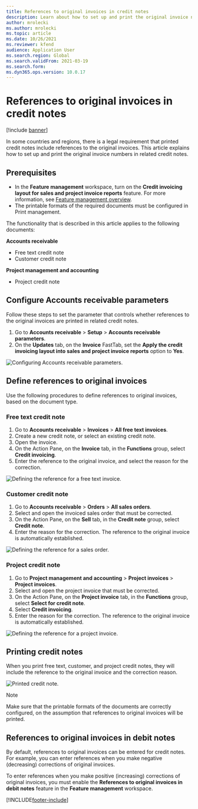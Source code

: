 ```yaml
---
title: References to original invoices in credit notes
description: Learn about how to set up and print the original invoice numbers in related credit notes, including prerequisites and an outline on configuring parameters.
author: mrolecki
ms.author: mrolecki
ms.topic: article
ms.date: 10/26/2021
ms.reviewer: kfend
audience: Application User
ms.search.region: Global
ms.search.validFrom: 2021-03-19
ms.search.form: 
ms.dyn365.ops.version: 10.0.17
---
```


# References to original invoices in credit notes

[!include [banner](../includes/banner.md)]


In some countries and regions, there is a legal requirement that printed credit notes include references to the original invoices. This article explains how to set up and print the original invoice numbers in related credit notes.

## Prerequisites

- In the **Feature management** workspace, turn on the **Credit invoicing layout for sales and project invoice reports** feature. For more information, see [Feature management overview](../../fin-ops-core/fin-ops/get-started/feature-management/feature-management-overview.md).
- The printable formats of the required documents must be configured in Print management.

The functionality that is described in this article applies to the following documents:

**Accounts receivable**

- Free text credit note
- Customer credit note

**Project management and accounting**

- Project credit note

## Configure Accounts receivable parameters

Follow these steps to set the parameter that controls whether references to the original invoices are printed in related credit notes.

1. Go to **Accounts receivable** \> **Setup** \> **Accounts receivable parameters**.
2. On the **Updates** tab, on the **Invoice** FastTab, set the **Apply the credit invoicing layout into sales and project invoice reports** option to **Yes**.

![Configuring Accounts receivable parameters.](media/original-invoice-number-in-credit-note.jpg)

## Define references to original invoices

Use the following procedures to define references to original invoices, based on the document type.

### Free text credit note

1. Go to **Accounts receivable** \> **Invoices** \> **All free text invoices**.
2. Create a new credit note, or select an existing credit note.
3. Open the invoice.
4. On the Action Pane, on the **Invoice** tab, in the **Functions** group, select **Credit invoicing**.
5. Enter the reference to the original invoice, and select the reason for the correction.

![Defining the reference for a free text invoice.](media/reference-original-invoice-FTI.jpg)

### Customer credit note

1. Go to **Accounts receivable** \> **Orders** \> **All sales orders**.
2. Select and open the invoiced sales order that must be corrected.
3. On the Action Pane, on the **Sell** tab, in the **Credit note** group, select **Credit note**.
4. Enter the reason for the correction. The reference to the original invoice is automatically established.

![Defining the reference for a sales order.](media/reference-original-invoice-SO.jpg)

### Project credit note

1. Go to **Project management and accounting** \> **Project invoices** \> **Project invoices**.
2. Select and open the project invoice that must be corrected.
3. On the Action Pane, on the **Project invoice** tab, in the **Functions** group, select **Select for credit note**.
4. Select **Credit invoicing**.
5. Enter the reason for the correction. The reference to the original invoice is automatically established.

![Defining the reference for a project invoice.](media/reference-original-invoice-project.jpg)

## Printing credit notes

When you print free text, customer, and project credit notes, they will include the reference to the original invoice and the correction reason.

![Printed credit note.](media/credit-note-FTI.jpg)

> [!NOTE]
> Make sure that the printable formats of the documents are correctly configured, on the assumption that references to original invoices will be printed.

## References to original invoices in debit notes

By default, references to original invoices can be entered for credit notes. For example, you can enter references when you make negative (decreasing) corrections of original invoices.

To enter references when you make positive (increasing) corrections of original invoices, you must enable the **References to original invoices in debit notes** feature in the **Feature management** workspace.  

[!INCLUDE[footer-include](../../includes/footer-banner.md)]
